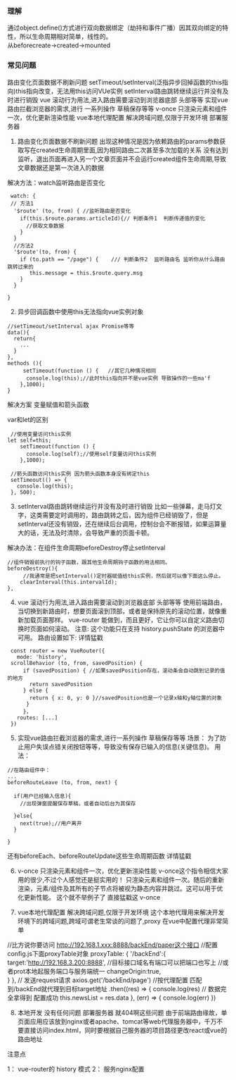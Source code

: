 ### 理解
通过object.define()方式进行双向数据绑定（劫持和事件广播）因其双向绑定的特性，所以生命周期相对简单，线性的。  
从beforecreate->created->mounted
### 常见问题
路由变化页面数据不刷新问题
setTimeout/setInterval(泛指异步回掉函数的this指向)this指向改变，无法用this访问VUe实例
setInterval路由跳转继续运行并没有及时进行销毁
vue 滚动行为用法,进入路由需要滚动到浏览器底部 头部等等
实现vue路由拦截浏览器的需求,进行 一系列操作 草稿保存等等
v-once 只渲染元素和组件一次，优化更新渲染性能
vue本地代理配置 解决跨域问题,仅限于开发环境
部署服务器

1. 路由变化页面数据不刷新问题
出现这种情况是因为依赖路由的params参数获取写在created生命周期里面,因为相同路由二次甚至多次加载的关系 没有达到监听，退出页面再进入另一个文章页面并不会运行created组件生命周期,导致文章数据还是第一次进入的数据

解决方法：watch监听路由是否变化
```
 watch: {
 // 方法1
  '$route' (to, from) { //监听路由是否变化
    if(this.$route.params.articleId){// 判断条件1  判断传递值的变化
      //获取文章数据
    }
  }
  //方法2
  '$route'(to, from) {
    if (to.path == "/page") {    /// 判断条件2  监听路由名 监听你从什么路由跳转过来的
       this.message = this.$route.query.msg     
    }
  }
  
}
```
2. 异步回调函数中使用this无法指向vue实例对象
```
//setTimeout/setInterval ajax Promise等等
data(){
  return{
    ...
  }
},
methods (){
     setTimeout(function () {   //其它几种情况相同
      console.log(this);//此时this指向并不是vue实例 导致操作的一些ma'f
    },1000);
}
```
解决方案 变量赋值和箭头函数

var和let的区别
```
 //使用变量访问this实例
let self=this;   
    setTimeout(function () {  
      console.log(self);//使用self变量访问this实例
    },1000);
    
 //箭头函数访问this实例 因为箭头函数本身没有绑定this
 setTimeout(() => { 
   console.log(this);
 }, 500);
```
3. setInterval路由跳转继续运行并没有及时进行销毁
比如一些弹幕，走马灯文字，这类需要定时调用的，路由跳转之后，因为组件已经销毁了，但是setInterval还没有销毁，还在继续后台调用，控制台会不断报错，如果运算量大的话，无法及时清除，会导致严重的页面卡顿。

解决办法：在组件生命周期beforeDestroy停止setInterval
```
//组件销毁前执行的钩子函数，跟其他生命周期钩子函数的用法相同。
beforeDestroy(){
     //我通常是把setInterval()定时器赋值给this实例，然后就可以像下面这么停止。
    clearInterval(this.intervalId);
},
```
4. vue 滚动行为用法,进入路由需要滚动到浏览器底部 头部等等
使用前端路由，当切换到新路由时，想要页面滚到顶部，或者是保持原先的滚动位置，就像重新加载页面那样。 
vue-router 能做到，而且更好，它让你可以自定义路由切换时页面如何滚动。
注意: 这个功能只在支持 history.pushState 的浏览器中可用。
路由设置如下: 详情猛戳
```
 const router = new VueRouter({
   mode: 'history',
 scrollBehavior (to, from, savedPosition) {
     if (savedPosition) { //如果savedPosition存在，滚动条会自动跳到记录的值的地方
       return savedPosition
     } else {
       return { x: 0, y: 0 }//savedPosition也是一个记录x轴和y轴位置的对象
      }
     }，
   routes: [...]
 })
```
5. 实现vue路由拦截浏览器的需求,进行一系列操作 草稿保存等等
场景：
为了防止用户失误点错关闭按钮等等，导致没有保存已输入的信息(关键信息)。
用法：
```
//在路由组件中：
...
beforeRouteLeave (to, from, next) {

  if(用户已经输入信息){
    //出现弹窗提醒保存草稿，或者自动后台为其保存
    
  }else{
    next(true);//用户离开
  }

}
```
还有beforeEach、beforeRouteUpdate这些生命周期函数 详情猛戳

6. v-once 只渲染元素和组件一次，优化更新渲染性能
v-once这个指令相信大家用的很少,不过个人感觉还是挺实用的！
只渲染元素和组件一次。随后的重新渲染，元素/组件及其所有的子节点将被视为静态内容并跳过。这可以用于优化更新性能。
这个就不举例子了 直接猛戳这 v-once

7. vue本地代理配置 解决跨域问题,仅限于开发环境
这个本地代理用来解决开发环境下的跨域问题,跨域可谓老生常谈的问题了,proxy 在vue中配置代理非常简单

//比方说你要访问 http://192.168.1.xxx:8888/backEnd/paper这个接口
//配置  config.js下面proxyTable对象
proxyTable: {
            '/backEnd':{
                target:'http://192.168.3.200:8888', //目标接口域名有端口可以把端口也写上
                                                    //或者prot本地起服务端口与服务端统一
                changeOrigin:true,    
            }
},
// 发送request请求
   axios.get('/backEnd/page')  //按代理配置 匹配到/backEnd就代理到目标target地址
    .then((res) => {
       console.log(res) // 数据完全拿得到  配置成功
      this.newsList = res.data
    }, (err) => {
      console.log(err)
    })
    
8. 本地开发 没有任何问题 部署服务器 就404啊这些问题
由于前端路由缘故，单页面应用应该放到nginx或者apache、tomcat等web代理服务器中，千万不要直接访问index.html，同时要根据自己服务器的项目路径更改react或vue的路由地址

注意点

1： vue-router的 history 模式
2： 服务nginx配置

